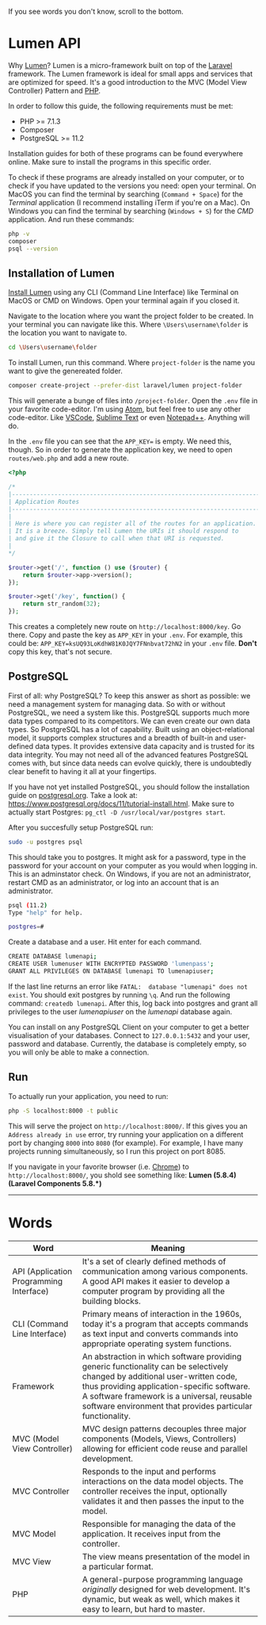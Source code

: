 If you see words you don't know, scroll to the bottom.

# Lumen API

Why [Lumen](https://lumen.laravel.com/)? Lumen is a micro-framework built on top of the [Laravel](https://laravel.com/) framework. The Lumen framework is ideal for small apps and services that are optimized for speed. It's a good introduction to the MVC (Model View Controller) Pattern and [PHP](https://php.net/).

In order to follow this guide, the following requirements must be met:

 - PHP >= 7.1.3
 - Composer
 - PostgreSQL >= 11.2

Installation guides for both of these programs can be found everywhere online. Make sure to install the programs in this specific order.

To check if these programs are already installed on your computer, or to check if you have updated to the versions you need: open your terminal. On MacOS you can find the terminal by searching (`Command + Space`) for the _Terminal_ application (I recommend installing iTerm if you're on a Mac). On Windows you can find the terminal by searching (`Windows + S`) for the _CMD_ application. And run these commands:

```sh
php -v
composer
psql --version
```

## Installation of Lumen

[Install Lumen](https://lumen.laravel.com/docs) using any CLI (Command Line Interface) like Terminal on MacOS or CMD on Windows. Open your terminal again if you closed it.

Navigate to the location where you want the project folder to be created. In your terminal you can navigate like this. Where `\Users\username\folder` is the location you want to navigate to.

```sh
cd \Users\username\folder
```

To install Lumen, run this command. Where `project-folder` is the name you want to give the genereated folder.

```sh
composer create-project --prefer-dist laravel/lumen project-folder
```

This will generate a bunge of files into `/project-folder`. Open the `.env` file in your favorite code-editor. I'm using [Atom](https://atom.io/), but feel free to use any other code-editor. Like [VSCode](https://code.visualstudio.com/), [Sublime Text](https://www.sublimetext.com/) or even [Notepad++](https://notepad-plus-plus.org/). Anything will do.

In the `.env` file you can see that the `APP_KEY=` is empty. We need this, though. So in order to generate the application key, we need to open `routes/web.php` and add a new route.

```php
<?php

/*
|--------------------------------------------------------------------------
| Application Routes
|--------------------------------------------------------------------------
|
| Here is where you can register all of the routes for an application.
| It is a breeze. Simply tell Lumen the URIs it should respond to
| and give it the Closure to call when that URI is requested.
|
*/

$router->get('/', function () use ($router) {
    return $router->app->version();
});

$router->get('/key', function() {
    return str_random(32);
});
```

This creates a completely new route on `http://localhost:8000/key`. Go there. Copy and paste the key as `APP_KEY` in your `.env`. For example, this could be: `APP_KEY=ksUQ93LoKdhW81K0JQY7FNnbvat72hN2` in your `.env` file. **Don't** copy this key, that's not secure.

## PostgreSQL

First of all: why PostgreSQL? To keep this answer as short as possible: we need a management system for managing data. So with or without PostgreSQL, we need a system like this. PostgreSQL supports much more data types compared to its competitors. We can even create our own data types. So PostgreSQL has a lot of capability. Built using an object-relational model, it supports complex structures and a breadth of built-in and user-defined data types. It provides extensive data capacity and is trusted for its data integrity. You may not need all of the advanced features PostgreSQL comes with, but since data needs can evolve quickly, there is undoubtedly clear benefit to having it all at your fingertips.

If you have not yet installed PostgreSQL, you should follow the installation guide on [postgresql.org](https://www.postgresql.org/). Take a look at: https://www.postgresql.org/docs/11/tutorial-install.html. Make sure to actually start Postgres: `pg_ctl -D /usr/local/var/postgres start`.

After you succesfully setup PostgreSQL run:

```sh
sudo -u postgres psql
```

This should take you to postgres. It might ask for a password, type in the password for your account on your computer as you would when logging in. This is an adminstator check. On Windows, if you are not an administrator, restart CMD as an administrator, or log into an account that is an administrator.

```sh
psql (11.2)
Type "help" for help.

postgres=#
```

Create a database and a user. Hit enter for each command.

```sh
CREATE DATABASE lumenapi;
CREATE USER lumenuser WITH ENCRYPTED PASSWORD 'lumenpass';
GRANT ALL PRIVILEGES ON DATABASE lumenapi TO lumenapiuser;
```

If the last line returns an error like `FATAL:  database "lumenapi" does not exist`. You should exit postgres by running `\q`. And run the following command: `createdb lumenapi`. After this, log back into postgres and grant all privileges to the user _lumenapiuser_ on the _lumenapi_ database again.

You can install on any PostgreSQL Client on your computer to get a better visualisation of your databases. Connect to `127.0.0.1:5432` and your user, password and database. Currently, the database is completely empty, so you will only be able to make a connection.

## Run

To actually run your application, you need to run:

```sh
php -S localhost:8000 -t public
```

This will serve the project on `http://localhost:8000/`. If this gives you an `Address already in use` error, try running your application on a different port by changing `8000` into `8080` (for example). For example, I have many projects running simultaneously, so I run this project on port 8085.

If you navigate in your favorite browser (i.e. [Chrome](https://www.google.com/chrome/)) to `http://localhost:8000/`, you shold see something like: **Lumen (5.8.4) (Laravel Components 5.8.\*)**

----------

# Words

| Word | Meaning |
| ------ | ------ |
| API (Application Programming Interface) | It's a set of clearly defined methods of communication among various components. A good API makes it easier to develop a computer program by providing all the building blocks. |
| CLI (Command Line Interface) | Primary means of interaction in the 1960s, today it's a program that accepts commands as text input and converts commands into appropriate operating system functions. |
| Framework | An abstraction in which software providing generic functionality can be selectively changed by additional user-written code, thus providing application-specific software. A software framework is a universal, reusable software environment that provides particular functionality. |
| MVC (Model View Controller) | MVC design patterns decouples three major components (Models, Views, Controllers) allowing for efficient code reuse and parallel development. |
| MVC Controller | Responds to the input and performs interactions on the data model objects. The controller receives the input, optionally validates it and then passes the input to the model. |
| MVC Model | Responsible for managing the data of the application. It receives input from the controller. |
| MVC View | The view means presentation of the model in a particular format. |
| PHP | A general-purpose programming language _originally_ designed for web development. It's dynamic, but weak as well, which makes it easy to learn, but hard to master. |
